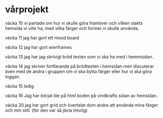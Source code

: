# vårprojekt

väcka 10
vi partade om hur vi skulle göra framöver och vilken slakts hemsida vi ville ha, med vilka färger och former vi skulle använda.

vecka 11
jag har gort ett mood board

väcka 12
jag har gort wierframes

väcka 13
jag har jag skrivigt bröd texten som vi ska ha med i hemmsidan.

väcka 14
jag skriver fortfarande på brödtexten i hemsidan men discuterar även med de andra i gruppen om vi ska bytta färger eller hur vi ska göra loggan.

väcka 15
ledig

väcka 16
Jag har börjat lite på html koden på vindkrafts sidan av hemsidan.

väcka 20
jag har gort grid och övertalat dom andra att använda mina färger och min still. (för den var så jävla trevlig)
